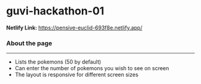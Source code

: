 # guvi-hackathon-01
<strong>Netlify Link: </strong>https://pensive-euclid-693f8e.netlify.app/
<h3>About the page</h3>
<hr />
<ul>
  <li>Lists the pokemons (50 by default)</li>
  <li>Can enter the number of pokemons you wish to see on screen</li>
  <li>The layout is responsive for different screen sizes</li>
</ul>
